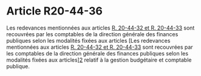 # Article R20-44-36

Les redevances mentionnées aux articles [R. 20-44-32 et R. 20-44-33][1] sont recouvrées par les comptables de la direction générale des finances publiques selon les modalités fixées aux articles [Les redevances mentionnées aux articles [R. 20-44-32 et R. 20-44-33][1] sont recouvrées par les comptables de la direction générale des finances publiques selon les modalités fixées aux articles][2] relatif à la gestion budgétaire et comptable publique.

 [1]: /affichCodeArticle.do?cidTexte=LEGITEXT000006070987&idArticle=LEGIARTI000006466468&dateTexte=&categorieLien=cid
 [2]: /affichTexteArticle.do?cidTexte=JORFTEXT000026597003&idArticle=JORFARTI000026597370&categorieLien=cid